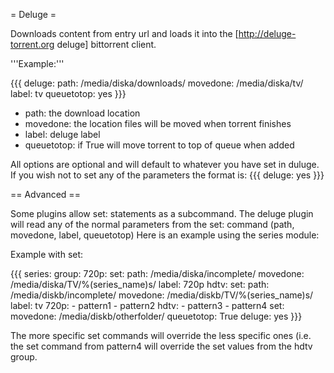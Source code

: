 = Deluge =

Downloads content from entry url and loads it into the [http://deluge-torrent.org deluge] bittorrent client.

'''Example:'''

{{{
deluge:
  path: /media/diska/downloads/
  movedone: /media/diska/tv/
  label: tv
  queuetotop: yes
}}}
 * path: the download location
 * movedone: the location files will be moved when torrent finishes
 * label: deluge label
 * queuetotop: if True will move torrent to top of queue when added

All options are optional and will default to whatever you have set in duluge.
If you wish not to set any of the parameters the format is:
{{{
deluge: yes
}}}

== Advanced ==

Some plugins allow set: statements as a subcommand.
The deluge plugin will read any of the normal parameters from the set: command (path, movedone, label, queuetotop)
Here is an example using the series module:

Example with set:

{{{
series:
  group:
    720p:
      set:
        path: /media/diska/incomplete/
        movedone: /media/diska/TV/%(series_name)s/
        label: 720p
    hdtv:
      set:
        path: /media/diskb/incomplete/
        movedone: /media/diskb/TV/%(series_name)s/
        label: tv
  720p:
    - pattern1
    - pattern2
  hdtv:
    - pattern3
    - pattern4
        set:
          movedone: /media/diskb/otherfolder/
          queuetotop: True
deluge: yes
}}}

The more specific set commands will override the less specific ones (i.e. the set command from pattern4 will override the set values from the hdtv group.